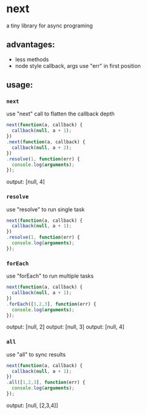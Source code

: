 next
====

a tiny library for async programing

advantages:
---
* less methods
* node style callback, args use "err" in first position


usage:
---

### `next`

use &quot;next&quot; call to flatten the callback depth 

```javascript
next(function(a, callback) {
  callback(null, a + 1);
})
.next(function(a, callback) {
  callback(null, a + 2);
})
.resolve(1, function(err) {
  console.log(arguments);
});
```
output: [null, 4]


### `resolve`

use "resolve" to run single task

```javascript
next(function(a, callback) {
  callback(null, a + 1);
})
.resolve(1, function(err) {
  console.log(arguments);
});
```

### `forEach`

use "forEach" to run multiple tasks

```javascript
next(function(a, callback) {
  callback(null, a + 1);
})
.forEach([1,2,3], function(err) {
  console.log(arguments);
});
```
output: [null, 2]
output: [null, 3]
output: [null, 4]


### `all`

use "all" to sync results

```javascript
next(function(a, callback) {
  callback(null, a + 1);
})
.all([1,2,3], function(err) {
  console.log(arguments);
});
```
output: [null, [2,3,4]]